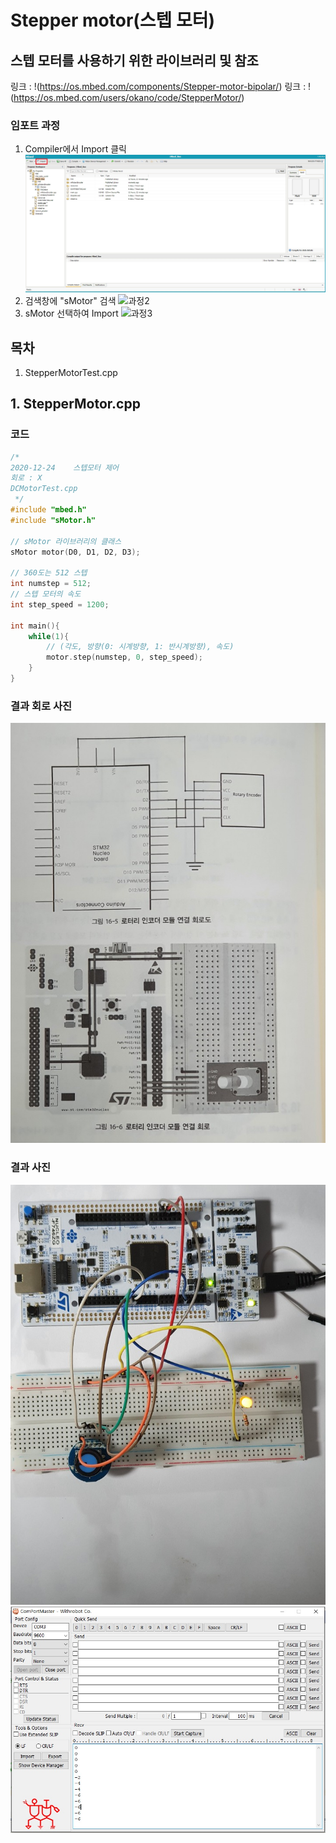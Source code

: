 # Stepper motor(스텝 모터)
## 스텝 모터를 사용하기 위한 라이브러리 및 참조
링크 : !(https://os.mbed.com/components/Stepper-motor-bipolar/)
링크 : !(https://os.mbed.com/users/okano/code/StepperMotor/)

### 임포트 과정

1. Compiler에서 Import 클릭
![과정1](https://github.com/HongyeongJu/MbedCode/blob/master/Chapter04_%ED%94%8C%EB%9D%BC%EC%8A%A4%ED%8B%B1%20%EB%85%B8%EB%B8%8C%20%EB%A1%9C%ED%84%B0%EB%A6%AC%20%EC%97%94%EC%BD%94%EB%8D%94%20%EB%AA%A8%EB%93%88/%EB%9D%BC%EC%9D%B4%EB%B8%8C%EB%9F%AC%EB%A6%AC%EC%B6%94%EA%B0%80%EA%B3%BC%EC%A0%951.jpg)
2. 검색창에 "sMotor" 검색
![과정2]()
3. sMotor 선택하여 Import
![과정3]()

## 목차
1. StepperMotorTest.cpp
## 1. StepperMotor.cpp
### 코드
```c++
/*
2020-12-24    스텝모터 제어
회로 : X
DCMotorTest.cpp
 */
#include "mbed.h"
#include "sMotor.h"

// sMotor 라이브러리의 클래스
sMotor motor(D0, D1, D2, D3);

// 360도는 512 스텝
int numstep = 512;
// 스텝 모터의 속도
int step_speed = 1200;

int main(){
    while(1){
        // (각도, 방향(0: 시계방향, 1: 반시계방향), 속도)
        motor.step(numstep, 0, step_speed);
    }
}


```
### 결과 회로 사진
![DefaultPrint](https://github.com/HongyeongJu/MbedCode/blob/master/Chapter04_%ED%94%8C%EB%9D%BC%EC%8A%A4%ED%8B%B1%20%EB%85%B8%EB%B8%8C%20%EB%A1%9C%ED%84%B0%EB%A6%AC%20%EC%97%94%EC%BD%94%EB%8D%94%20%EB%AA%A8%EB%93%88/1_RotaryEncoderTest_result_circuit.jpg)
### 결과 사진
![DefaultPrint](https://github.com/HongyeongJu/MbedCode/blob/master/Chapter04_%ED%94%8C%EB%9D%BC%EC%8A%A4%ED%8B%B1%20%EB%85%B8%EB%B8%8C%20%EB%A1%9C%ED%84%B0%EB%A6%AC%20%EC%97%94%EC%BD%94%EB%8D%94%20%EB%AA%A8%EB%93%88/1_RotaryEncoderTest_result_picture.jpg)
![DefaultPrint](https://github.com/HongyeongJu/MbedCode/blob/master/Chapter04_%ED%94%8C%EB%9D%BC%EC%8A%A4%ED%8B%B1%20%EB%85%B8%EB%B8%8C%20%EB%A1%9C%ED%84%B0%EB%A6%AC%20%EC%97%94%EC%BD%94%EB%8D%94%20%EB%AA%A8%EB%93%88/1_RotaryEncoderTest_result.jpg)

